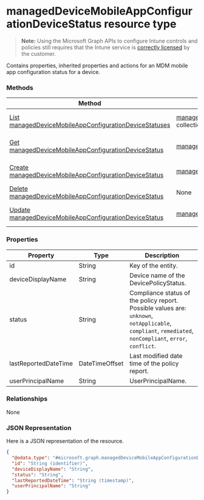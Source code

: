 ﻿# managedDeviceMobileAppConfigurationDeviceStatus resource type

> **Note:** Using the Microsoft Graph APIs to configure Intune controls and policies still requires that the Intune service is [correctly licensed](https://go.microsoft.com/fwlink/?linkid=839381) by the customer.

Contains properties, inherited properties and actions for an MDM mobile app configuration status for a device.
### Methods
|Method|Return Type|Description|
|---|---|---|
|[List managedDeviceMobileAppConfigurationDeviceStatuses](../api/intune_apps_manageddevicemobileappconfigurationdevicestatus_list.md)|[managedDeviceMobileAppConfigurationDeviceStatus](../resources/intune_apps_manageddevicemobileappconfigurationdevicestatus.md) collection|List properties and relationships of the [managedDeviceMobileAppConfigurationDeviceStatus](../resources/intune_apps_manageddevicemobileappconfigurationdevicestatus.md) objects.|
|[Get managedDeviceMobileAppConfigurationDeviceStatus](../api/intune_apps_manageddevicemobileappconfigurationdevicestatus_get.md)|[managedDeviceMobileAppConfigurationDeviceStatus](../resources/intune_apps_manageddevicemobileappconfigurationdevicestatus.md)|Read properties and relationships of the [managedDeviceMobileAppConfigurationDeviceStatus](../resources/intune_apps_manageddevicemobileappconfigurationdevicestatus.md) object.|
|[Create managedDeviceMobileAppConfigurationDeviceStatus](../api/intune_apps_manageddevicemobileappconfigurationdevicestatus_create.md)|[managedDeviceMobileAppConfigurationDeviceStatus](../resources/intune_apps_manageddevicemobileappconfigurationdevicestatus.md)|Create a new [managedDeviceMobileAppConfigurationDeviceStatus](../resources/intune_apps_manageddevicemobileappconfigurationdevicestatus.md) object.|
|[Delete managedDeviceMobileAppConfigurationDeviceStatus](../api/intune_apps_manageddevicemobileappconfigurationdevicestatus_delete.md)|None|Deletes a [managedDeviceMobileAppConfigurationDeviceStatus](../resources/intune_apps_manageddevicemobileappconfigurationdevicestatus.md).|
|[Update managedDeviceMobileAppConfigurationDeviceStatus](../api/intune_apps_manageddevicemobileappconfigurationdevicestatus_update.md)|[managedDeviceMobileAppConfigurationDeviceStatus](../resources/intune_apps_manageddevicemobileappconfigurationdevicestatus.md)|Update the properties of a [managedDeviceMobileAppConfigurationDeviceStatus](../resources/intune_apps_manageddevicemobileappconfigurationdevicestatus.md) object.|

### Properties
|Property|Type|Description|
|---|---|---|
|id|String|Key of the entity.|
|deviceDisplayName|String|Device name of the DevicePolicyStatus.|
|status|String|Compliance status of the policy report. Possible values are: `unknown`, `notApplicable`, `compliant`, `remediated`, `nonCompliant`, `error`, `conflict`.|
|lastReportedDateTime|DateTimeOffset|Last modified date time of the policy report.|
|userPrincipalName|String|UserPrincipalName.|

### Relationships
None
### JSON Representation
Here is a JSON representation of the resource.
<!-- {
  "blockType": "resource",
  "keyProperty": "id",
  "@odata.type": "microsoft.graph.managedDeviceMobileAppConfigurationDeviceStatus"
}
-->
```json
{
  "@odata.type": "#microsoft.graph.managedDeviceMobileAppConfigurationDeviceStatus",
  "id": "String (identifier)",
  "deviceDisplayName": "String",
  "status": "String",
  "lastReportedDateTime": "String (timestamp)",
  "userPrincipalName": "String"
}
```



